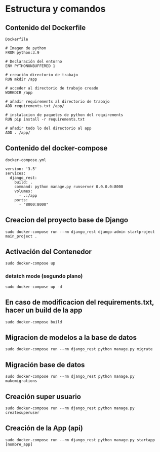 # **Estructura y comandos**

## **Contenido del Dockerfile**

`Dockerfile`
```
# Imagen de python
FROM python:3.9

# Declaración del entorno
ENV PYTHONUNBUFFERED 1

# creación directorio de trabajo
RUN mkdir /app

# acceder al directorio de trabajo creado
WORKDIR /app

# añadir requirements al directorio de trabajo
ADD requirements.txt /app/

# instalacion de paquetes de python del requirements
RUN pip install -r requirements.txt

# añadir todo lo del directorio al app
ADD . /app/
```

## **Contenido del docker-compose**
`docker-compose.yml`
```
version: '3.5'
services: 
  django_rest:
    build: .
    command: python manage.py runserver 0.0.0.0:8000
    volumes:
      - .:/app
    ports:
      - "8000:8000"
```

## Creacion del proyecto base de Django
```
sudo docker-compose run --rm django_rest django-admin startproject main_project .
```

## Activación del Contenedor
```
sudo docker-compose up
```
### detatch mode (segundo plano)
```
sudo docker-compose up -d
```

## En caso de modificacion del requirements.txt, hacer un build de la app
```
sudo docker-compose build
```

## Migracion de modelos a la base de datos
```
sudo docker-compose run --rm django_rest python manage.py migrate
```

## Migración base de datos
```
sudo docker-compose run --rm django_rest python manage.py makemigrations
```

## Creación super usuario
```
sudo docker-compose run --rm django_rest python manage.py createsuperuser
```

## Creación de la App (api)
```
sudo docker-compose run --rm django_rest python manage.py startapp [nombre_app]

```
<!-- 
# Ejecución de pruebas para cada App
```
sudo docker-compose run --rm django_rest python manage.py test app/erp
```

# Ejecución de pruebas desde el archivo principal de la app
```
sudo docker-compose run --rm django_rest python manage.py test perfiles
``` 

 
# Limpiar bases de datos
```
delete from apli_producto; 

delete from sqlite_sequence where name='apli_producto';

UPDATE SQLITE_SEQUENCE SET SEQ=1 WHERE NAME='apli_producto';
``` -->
